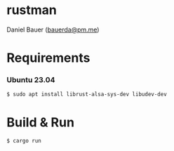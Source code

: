 # rustman

Daniel Bauer (bauerda@pm.me)

# Requirements

### Ubuntu 23.04

```
$ sudo apt install librust-alsa-sys-dev libudev-dev
```


# Build & Run

```
$ cargo run
```
